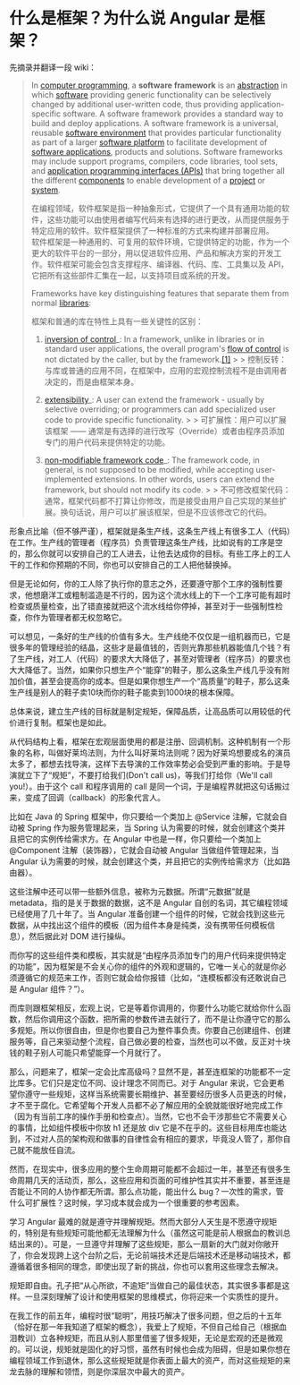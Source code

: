 # 什么是框架？为什么说 Angular 是框架？

先摘录并翻译一段 wiki：

> In [computer programming](https://link.zhihu.com/?target=https%3A//en.wikipedia.org/wiki/Computer_programming), a **software framework** is an [abstraction](https://link.zhihu.com/?target=https%3A//en.wikipedia.org/wiki/Abstraction_%28computer_science%29) in which [software](https://link.zhihu.com/?target=https%3A//en.wikipedia.org/wiki/Software) providing generic functionality can be selectively changed by additional user-written code, thus providing application-specific software. A software framework provides a standard way to build and deploy applications. A software framework is a universal, reusable [software environment](https://link.zhihu.com/?target=https%3A//en.wikipedia.org/wiki/Software_environment_%28disambiguation%29) that provides particular functionality as part of a larger [software platform](https://link.zhihu.com/?target=https%3A//en.wikipedia.org/wiki/Software_platform) to facilitate development of [software applications](https://link.zhihu.com/?target=https%3A//en.wikipedia.org/wiki/Software_application), products and solutions. Software frameworks may include support programs, compilers, code libraries, tool sets, and [application programming interfaces (APIs)](https://link.zhihu.com/?target=https%3A//en.wikipedia.org/wiki/Application_programming_interface) that bring together all the different [components](https://link.zhihu.com/?target=https%3A//en.wikipedia.org/wiki/Software_component) to enable development of a [project](https://link.zhihu.com/?target=https%3A//en.wikipedia.org/wiki/Software_project) or [system](https://link.zhihu.com/?target=https%3A//en.wikipedia.org/wiki/Software_system).
>
> 在编程领域，软件框架是指一种抽象形式，它提供了一个具有通用功能的软件，这些功能可以由使用者编写代码来有选择的进行更改，从而提供服务于特定应用的软件。软件框架提供了一种标准的方式来构建并部署应用。  
> 软件框架是一种通用的、可复用的软件环境，它提供特定的功能，作为一个更大的软件平台的一部分，用以促进软件应用、产品和解决方案的开发工作。软件框架可能会包含支撑程序、编译器、代码、库、工具集以及 API，它把所有这些部件汇集在一起，以支持项目或系统的开发。
>
> Frameworks have key distinguishing features that separate them from normal [libraries](https://link.zhihu.com/?target=https%3A//en.wikipedia.org/wiki/Library_%28computing%29):
>
> 框架和普通的库在特性上具有一些关键性的区别：
>
> 1. [inversion of control](https://link.zhihu.com/?target=https%3A//en.wikipedia.org/wiki/Inversion_of_control)_: In a framework, unlike in libraries or in standard user applications, the overall program's [flow of control](https://link.zhihu.com/?target=https%3A//en.wikipedia.org/wiki/Control_flow) is not dictated by the caller, but by the framework.[[1]](https://link.zhihu.com/?target=https%3A//en.wikipedia.org/wiki/Software_framework%23cite_note-1)
     >
     >    控制反转：与库或普通的应用不同，在框架中，应用的宏观控制流程不是由调用者决定的，而是由框架本身。
>
> 2. [extensibility](https://link.zhihu.com/?target=https%3A//en.wikipedia.org/wiki/Extensibility)_: A user can extend the framework - usually by selective overriding; or programmers can add specialized user code to provide specific functionality.
     >
     >    可扩展性：用户可以扩展该框架 —— 通常是有选择的进行改写（Override）或者由程序员添加专门的用户代码来提供特定的功能。
>
> 3. [non-modifiable framework code](https://link.zhihu.com/?target=https%3A//en.wikipedia.org/wiki/Open/closed_principle)_: The framework code, in general, is not supposed to be modified, while accepting user-implemented extensions. In other words, users can extend the framework, but should not modify its code.
     >
     >    不可修改框架代码：通常，框架代码都不打算让你修改，而是接受由用户自己实现的某些扩展。换句话说，用户可以扩展该框架，但是不应该修改它的代码。

形象点比喻（但不够严谨），框架就是条生产线，这条生产线上有很多工人（代码）在工作。生产线的管理者（程序员）负责管理这条生产线，比如说有的工序是空的，那么你就可以安排自己的工人进去，让他去达成你的目标。有些工序上的工人干的工作和你预期的不同，你也可以安排自己的工人把他替换掉。

但是无论如何，你的工人除了执行你的意志之外，还要遵守那个工序的强制性要求，他想磨洋工或粗制滥造是不行的，因为这个流水线上的下一个工序可能有超时检查或质量检查，出了错直接就把这个流水线给你停掉，甚至对于一些强制性检查，你作为管理者都无权忽略它。

可以想见，一条好的生产线的价值有多大。生产线绝不仅仅是一组机器而已，它是很多年的管理经验的结晶，这些才是最值钱的，否则光靠那些机器能值几个钱？有了生产线，对工人（代码）的要求大大降低了，甚至对管理者（程序员）的要求也大大降低了。当然，如果你只想生产个“能穿”的鞋子，那么这条生产线几乎没有附加价值，甚至会提高你的成本。但是如果你想生产一个“高质量”的鞋子，那么这条生产线是别人的鞋子卖10块而你的鞋子能卖到1000块的根本保障。

总体来说，建立生产线的目标就是制定规矩，保障品质，让高品质可以用较低的代价进行复制。框架也是如此。

从代码结构上看，框架在宏观层面使用的都是注册、回调机制。这种机制有一个形象的名称，叫做好莱坞法则，为什么叫好莱坞法则呢？因为好莱坞想要成名的演员太多了，都想去找导演，这样下去导演的工作效率势必会受到严重的影响。于是导演就立下了“规矩”，不要打给我们(Don't call us)，等我们打给你（We'll call you!）。由于这个 call 和程序调用的 call 是同一个词，于是编程界就把这句话搬过来，变成了回调（callback）的形象代言人。

比如在 Java 的 Spring 框架中，你只要给一个类加上 @Service 注解，它就会自动被 Spring 作为服务管理起来，当 Spring 认为需要的时候，就会创建这个类并且把它的实例传给需求方。在 Angular 中也是一样，你只要给一个类加上 @Component 注解（装饰器），它就会自动被 Angular 当做组件管理起来，当 Angular 认为需要的时候，就会创建这个类，并且把它的实例传给需求方（比如路由器）。

这些注解中还可以带一些额外信息，被称为元数据。所谓“元数据”就是 metadata，指的是关于数据的数据，这不是 Angular 自创的名词，其它编程领域已经使用了几十年了。当 Angular 准备创建一个组件的时候，它就会找到这些元数据，从中找出这个组件的模板（因为组件本身是纯类，没有携带任何模板信息），然后据此对 DOM 进行操纵。

而你写的这些组件类和模板，其实就是“由程序员添加专门的用户代码来提供特定的功能”，因为框架是不会关心你的组件的外观和逻辑的，它唯一关心的就是你必须遵循它的规范来工作，否则它就会给你报错（比如，“连模板都没有还敢说自己是 Angular 组件？”）。

而库则跟框架相反，宏观上说，它是等着你调用的，你要什么功能它就给你什么函数，然后你调用这个函数，把所需的参数传进去就行了，而不是让你遵守它的那么多规矩。所以你很自由，但是你也要自己为整件事负责。你要自己创建组件、创建服务等，自己来驱动整个流程，自己做必要的检查，当然也可以不做，反正对十块钱的鞋子别人可能只希望能穿一个月就行了。

那么，问题来了，框架一定会比库高级吗？显然不是，甚至连框架的功能都不一定比库多。它们只是定位不同、设计理念不同而已。对于 Angular 来说，它会更希望你遵守一些规矩，这样当系统需要长期维护、甚至要经历很多人员更迭的时候，才不至于腐化。它希望每个开发人员都不必了解应用的全貌就能很好地完成工作（因为有当前工序的操作手册和检查点）。当然，它也不会干涉那些它不需要关心的事情，比如组件模板中你放 h1 还是放 div 它是不在乎的。这些目标用库也能达到，不过对人员的架构观和做事的自律性会有相应的要求，毕竟没人管了，那你自己就不能放任自流。

然而，在现实中，很多应用的整个生命周期可能都不会超过一年，甚至还有很多生命周期几天的活动页，那么，这些应用和页面的可维护性其实并不重要，甚至连是否能让不同的人协作都无所谓。那么点功能，能出什么 bug？一次性的需求，管什么可扩展性？这时候，学习成本就会成为一个很重要的参考因素。

学习 Angular 最难的就是遵守并理解规矩。然而大部分人天生是不愿遵守规矩的，特别是有些规矩可能他都无法理解为什么（虽然这可能是前人根据血的教训总结出来的）。可是，一旦遵守并理解了这些规矩，那么一扇新的大门就对你敞开了，你会发现跨上这个台阶之后，无论前端技术还是后端技术还是移动端技术，都遵循着很多相同的理念，即使出现了新的挑战，你也可以套用这些理念去解决。

规矩即自由。孔子把“从心所欲，不逾矩”当做自己的最佳状态，其实很多事都是这样。一旦深刻理解了设计和使用框架的思维模式，你将迎来一个实质性的提升。

在我工作的前五年，编程时很“聪明”，用技巧解决了很多问题，但之后的十五年（恰好在那一年我知道了框架的概念），我爱上了规矩，不但自己给自己（根据血泪教训）立各种规矩，而且从别人那里借鉴了很多规矩，无论是宏观的还是微观的。可以说，规矩就是固化的好习惯，虽然有时候也会成为阻碍，但是如果你想在编程领域工作到退休，那么这些规矩就是你表面上最大的资产，而对这些规矩的来龙去脉的理解和领悟，则是你深层次中最大的资产。
